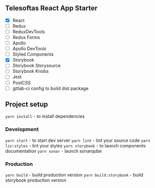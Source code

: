 ## Telesoftas React App Starter

- [x] React
- [ ] Redux
- [ ] ReduxDevTools
- [ ] Redux Forms
- [ ] Apollo
- [ ] Apollo DevTools
- [ ] Styled Components
- [x] Storybook
- [ ] Storybook Storysource
- [ ] Storybook Knobs
- [ ] Jest
- [ ] PostCSS
- [ ] gitlab-ci config to build dist package

## Project setup

`yarn install` - to install dependencies

### Development

`yarn start` - to start dev server
`yarn lint` - lint your source code
`yarn lin:styles` - lint your styles
`yarn storybook` - to launch components documentation
`yarn sonar` - launch sonarqube
   
### Production 

`yarn build` - build production version
`yarn build:storybook` - build storybook production version
